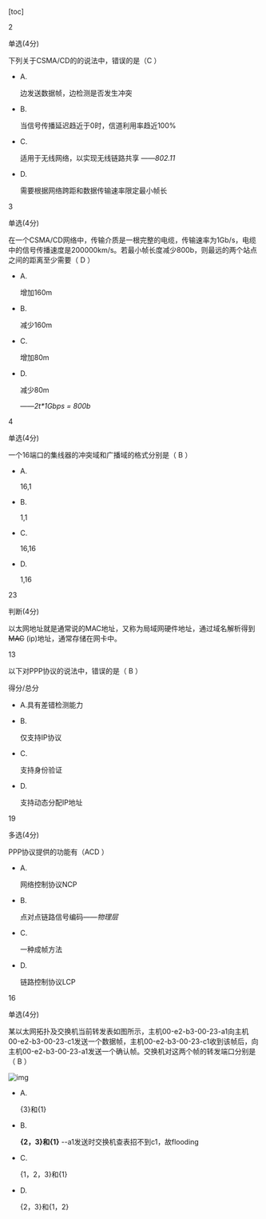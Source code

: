 [toc]



2

单选(4分)

下列关于CSMA/CD的的说法中，错误的是（C  ）

- A.

  边发送数据帧，边检测是否发生冲突

- B.

  当信号传播延迟趋近于0时，信道利用率趋近100%

- C.

  适用于无线网络，以实现无线链路共享 ——*802.11*

- D.

  需要根据网络跨距和数据传输速率限定最小帧长

3

单选(4分)

在一个CSMA/CD网络中，传输介质是一根完整的电缆，传输速率为1Gb/s，电缆中的信号传播速度是200000km/s。若最小帧长度减少800b，则最远的两个站点之间的距离至少需要（ D ）

- A.

  增加160m

- B.

  减少160m

- C.

  增加80m

- D.

  减少80m

  ——*2t\*1Gbps = 800b*

4

单选(4分)

一个16端口的集线器的冲突域和广播域的格式分别是（ B ）

- A.

  16,1

- B.

  1,1

- C.

  16,16

- D.

  1,16

23

判断(4分)

以太网地址就是通常说的MAC地址，又称为局域网硬件地址，通过域名解析得到~~MAC~~    (ip)地址，通常存储在网卡中。



13

以下对PPP协议的说法中，错误的是（ B ）

得分/总分

- A.具有差错检测能力

- B.

  仅支持IP协议

- C.

  支持身份验证

- D.

  支持动态分配IP地址

19

多选(4分)

PPP协议提供的功能有（ACD  ）

- A.

  网络控制协议NCP

- B.

  点对点链路信号编码——*物理层*

- C.

  一种成帧方法

- D.

  链路控制协议LCP

16

单选(4分)

某以太网拓扑及交换机当前转发表如图所示，主机00-e2-b3-00-23-a1向主机00-e2-b3-00-23-c1发送一个数据帧，主机00-e2-b3-00-23-c1收到该帧后，向主机00-e2-b3-00-23-a1发送一个确认帧。交换机对这两个帧的转发端口分别是（ B   ）

![img](https://edu-image.nosdn.127.net/04b92a431fd741ddb474c134fd84b4ff.png)

- A.

  {3}和{1}

- B.

  **{2，3}和{1}**  --a1发送时交换机查表招不到c1，故flooding

- C.

  {1，2，3}和{1}

- D.

  {2，3}和{1，2}



